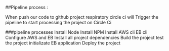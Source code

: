 ##Pipeline process :

When push our code to github project respiratory circle ci will Trigger the pipeline to start processing the project on Circle Ci

###pipeline processes
    Install Node
    Install NPM
    Install AWS cli
    EB cli
    Configure AWS and EB
    Install all project dependencies
    Build the project
    test the project
    initializate EB application
    Deploy the project